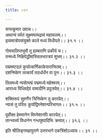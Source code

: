 ```yaml
---
title: ०३१

---
```

सनत्कुमार उवाच।।  
अथान्यं पर्वतं सूक्ष्ममल्पद्रव्यं महाफलम्।।  
द्रव्यमात्रोपसंयुक्ते काले मध्यं विधीयते।। ३१.१ ।।  
  
गोमयालिप्तभूमौ तु ह्यम्बराणि प्रकीर्य च।।  
तन्मध्ये निक्षिपेद्धीमांस्तिलभारत्रयं शुभम्।। ३१.२ ।।  
  
पद्ममष्टदलं कुर्यात्कर्णिकाकेसरान्वितम्।।  
दशनिष्केण तत्कार्यं तदर्धार्धेन वा पुनः।। ३१.३ ।।  
  
तिलमध्ये न्यसेत्पद्मं पद्ममध्ये महेश्वरम्।।  
आराध्य विधिवद्देवं वामादीनि प्रपूजयेत्।। ३१.४ ।।  
  
शक्तिरूपं सुवर्णेन त्रिनिष्केण तु कारयेत्।।  
न्यासं तु परितः कुर्याद्विघ्नेशान्परिभागतः।। ३१.५ ।।  
  
पूर्वोक्त हेममानेन विघ्नेशानपि कारयेत्।।  
तान्भ्यर्च्य विधानेन गन्धपूष्पादिभिः क्रमात्।। ३१.६ ।।  
  
इति श्रीलिङ्गमहापुराणे उत्तरभागे एकत्रिंशोऽध्यायः।। ३१ ।।